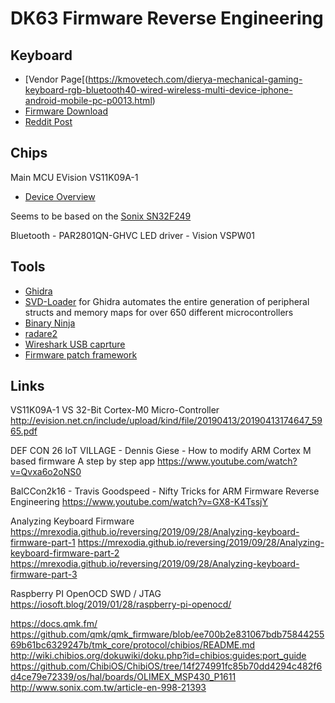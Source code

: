 # DK63 Firmware Reverse Engineering

## Keyboard

* [Vendor Page[(https://kmovetech.com/dierya-mechanical-gaming-keyboard-rgb-bluetooth40-wired-wireless-multi-device-iphone-android-mobile-pc-p0013.html)
* [Firmware Download](https://kmovetech.com/art/download-a0038.html)
* [Reddit Post](https://www.reddit.com/r/embedded/comments/e4iriu/keyboard_mcu_help/)

## Chips

Main MCU
EVision VS11K09A-1
* [Device Overview](http://evision.net.cn/include/upload/kind/file/20190413/20190413174647_5965.pdf)

Seems to be based on the [Sonix SN32F249](http://www.sonix.com.tw/files/1/8B8FCED7AC687FBAE050007F01005CB5)

Bluetooth - PAR2801QN-GHVC
LED driver - Vision VSPW01

## Tools

* [Ghidra](https://ghidra-sre.org/)
* [SVD-Loader](https://leveldown.de/blog/svd-loader/) for Ghidra automates the entire generation of peripheral structs and memory maps for over 650 different microcontrollers
* [Binary Ninja](https://binary.ninja/)
* [radare2](https://github.com/radareorg/radare2)
* [Wireshark USB caprture](https://wiki.wireshark.org/CaptureSetup/USB)
* [Firmware patch framework](https://github.com/seemoo-lab/nexmon)

## Links

VS11K09A-1 VS 32-Bit Cortex-M0 Micro-Controller
http://evision.net.cn/include/upload/kind/file/20190413/20190413174647_5965.pdf

DEF CON 26 IoT VILLAGE - Dennis Giese - How to modify ARM Cortex M based firmware A step by step app
https://www.youtube.com/watch?v=Qvxa6o2oNS0

BalCCon2k16 - Travis Goodspeed - Nifty Tricks for ARM Firmware Reverse Engineering
https://www.youtube.com/watch?v=GX8-K4TssjY

Analyzing Keyboard Firmware
https://mrexodia.github.io/reversing/2019/09/28/Analyzing-keyboard-firmware-part-1
https://mrexodia.github.io/reversing/2019/09/28/Analyzing-keyboard-firmware-part-2
https://mrexodia.github.io/reversing/2019/09/28/Analyzing-keyboard-firmware-part-3


Raspberry PI OpenOCD SWD / JTAG
https://iosoft.blog/2019/01/28/raspberry-pi-openocd/

https://docs.qmk.fm/
https://github.com/qmk/qmk_firmware/blob/ee700b2e831067bdb7584425569b61bc6329247b/tmk_core/protocol/chibios/README.md
http://wiki.chibios.org/dokuwiki/doku.php?id=chibios:guides:port_guide
https://github.com/ChibiOS/ChibiOS/tree/14f274991fc85b70dd4294c482f6d4ce79e72339/os/hal/boards/OLIMEX_MSP430_P1611
http://www.sonix.com.tw/article-en-998-21393
